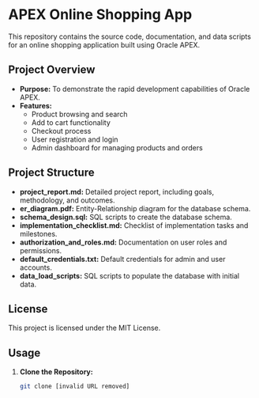 # APEX Online Shopping App

This repository contains the source code, documentation, and data scripts for an online shopping application built using Oracle APEX.

## Project Overview
* **Purpose:** To demonstrate the rapid development capabilities of Oracle APEX.
* **Features:**
  * Product browsing and search
  * Add to cart functionality
  * Checkout process
  * User registration and login
  * Admin dashboard for managing products and orders

## Project Structure
* **project_report.md:** Detailed project report, including goals, methodology, and outcomes.
* **er_diagram.pdf:** Entity-Relationship diagram for the database schema.
* **schema_design.sql:** SQL scripts to create the database schema.
* **implementation_checklist.md:** Checklist of implementation tasks and milestones.
* **authorization_and_roles.md:** Documentation on user roles and permissions.
* **default_credentials.txt:** Default credentials for admin and user accounts.
* **data_load_scripts:** SQL scripts to populate the database with initial data.

## License
This project is licensed under the MIT License.

## Usage
1. **Clone the Repository:**
   ```bash
   git clone [invalid URL removed]
